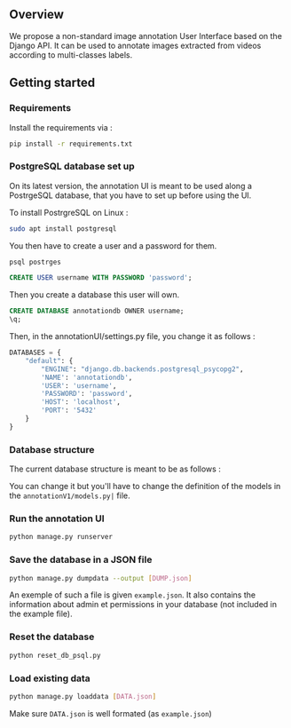 ## Overview
We propose a non-standard image annotation User Interface based on the Django API. It can be used to annotate images extracted from videos according to multi-classes labels.

## Getting started
### Requirements
Install the requirements via :
```bash
pip install -r requirements.txt
```

### PostgreSQL database set up

On its latest version, the annotation UI is meant to be used along a PostrgeSQL database, that you have to set up before using the UI.

To install PostrgreSQL on Linux : 
```bash
sudo apt install postgresql
```

You then have to create a user and a password for them.

```bash
psql postrges
```
```sql
CREATE USER username WITH PASSWORD 'password';
```

Then you create a database this user will own.

```sql
CREATE DATABASE annotationdb OWNER username;
\q;
```

Then, in the annotationUI/settings.py file, you change it as follows :

```python
DATABASES = {
    "default": {
        "ENGINE": "django.db.backends.postgresql_psycopg2",
        'NAME': 'annotationdb',
        'USER': 'username',
        'PASSWORD': 'password',
        'HOST': 'localhost',
        'PORT': '5432'
    }
}
``` 


### Database structure
The current database structure is meant to be as follows : 

You can change it but you'll have to change the definition of the models in the `annotationV1/models.py|` file.

### Run the annotation UI

```bash
python manage.py runserver
```

### Save the database in a JSON file
```bash
python manage.py dumpdata --output [DUMP.json]
```
An exemple of such a file is given `example.json`. It also contains the information about admin et permissions in your database (not included in the example file).

### Reset the database
```bash
python reset_db_psql.py
```

### Load existing data
```bash
python manage.py loaddata [DATA.json]
```
Make sure `DATA.json` is well formated (as `example.json`)
